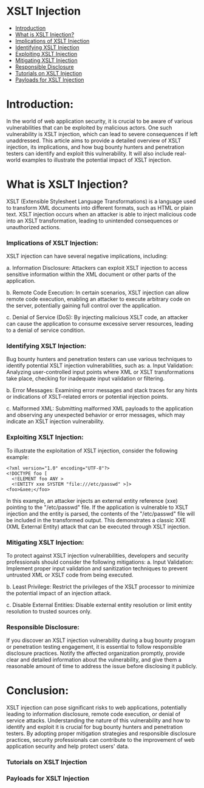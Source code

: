 # XSLT Injection

- [Introduction](#Injection)
- [What is XSLT Injection?](#what-is-xslt-injection)
- [Implications of XSLT Injection](#implications-of-xslt-injection)
- [Identifying XSLT Injection](#identifying-xslt-injection)
- [Exploiting XSLT Injection](#exploiting-xslt-injection)
- [Mitigating XSLT Injection](#mitigating-xslt-injection)
- [Responsible Disclosure](#responsible-disclosure)
- [Tutorials on XSLT Injection](#tutorials-on-xslt-injection)
- [Payloads for XSLT Injection](#payloads-for-xslt-injection)


# Introduction:
In the world of web application security, it is crucial to be aware of various vulnerabilities that can be exploited by malicious actors. One such vulnerability is XSLT injection, which can lead to severe consequences if left unaddressed. This article aims to provide a detailed overview of XSLT injection, its implications, and how bug bounty hunters and penetration testers can identify and exploit this vulnerability. It will also include real-world examples to illustrate the potential impact of XSLT injection.

# What is XSLT Injection?
XSLT (Extensible Stylesheet Language Transformations) is a language used to transform XML documents into different formats, such as HTML or plain text. XSLT injection occurs when an attacker is able to inject malicious code into an XSLT transformation, leading to unintended consequences or unauthorized actions.

### Implications of XSLT Injection:
XSLT injection can have several negative implications, including:

a. Information Disclosure: Attackers can exploit XSLT injection to access sensitive information within the XML document or other parts of the application.

b. Remote Code Execution: In certain scenarios, XSLT injection can allow remote code execution, enabling an attacker to execute arbitrary code on the server, potentially gaining full control over the application.

c. Denial of Service (DoS): By injecting malicious XSLT code, an attacker can cause the application to consume excessive server resources, leading to a denial of service condition.

### Identifying XSLT Injection:
Bug bounty hunters and penetration testers can use various techniques to identify potential XSLT injection vulnerabilities, such as:
a. Input Validation: Analyzing user-controlled input points where XML or XSLT transformations take place, checking for inadequate input validation or filtering.

b. Error Messages: Examining error messages and stack traces for any hints or indications of XSLT-related errors or potential injection points.

c. Malformed XML: Submitting malformed XML payloads to the application and observing any unexpected behavior or error messages, which may indicate an XSLT injection vulnerability.

### Exploiting XSLT Injection:
To illustrate the exploitation of XSLT injection, consider the following example:

```
<?xml version="1.0" encoding="UTF-8"?>
<!DOCTYPE foo [
  <!ELEMENT foo ANY >
  <!ENTITY xxe SYSTEM "file:///etc/passwd" >]>
<foo>&xee;</foo>

```

In this example, an attacker injects an external entity reference (xxe) pointing to the "/etc/passwd" file. If the application is vulnerable to XSLT injection and the entity is parsed, the contents of the "/etc/passwd" file will be included in the transformed output. This demonstrates a classic XXE (XML External Entity) attack that can be executed through XSLT injection.

### Mitigating XSLT Injection:
To protect against XSLT injection vulnerabilities, developers and security professionals should consider the following mitigations:
a. Input Validation: Implement proper input validation and sanitization techniques to prevent untrusted XML or XSLT code from being executed.

b. Least Privilege: Restrict the privileges of the XSLT processor to minimize the potential impact of an injection attack.

c. Disable External Entities: Disable external entity resolution or limit entity resolution to trusted sources only.

### Responsible Disclosure:
If you discover an XSLT injection vulnerability during a bug bounty program or penetration testing engagement, it is essential to follow responsible disclosure practices. Notify the affected organization promptly, provide clear and detailed information about the vulnerability, and give them a reasonable amount of time to address the issue before disclosing it publicly.

# Conclusion:
XSLT injection can pose significant risks to web applications, potentially leading to information disclosure, remote code execution, or denial of service attacks. Understanding the nature of this vulnerability and how to identify and exploit it is crucial for bug bounty hunters and penetration testers. By adopting proper mitigation strategies and responsible disclosure practices, security professionals can contribute to the improvement of web application security and help protect users' data.

### Tutorials on XSLT Injection


### Payloads for XSLT Injection